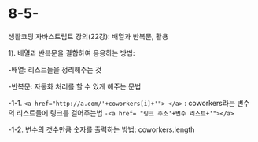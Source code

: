 # 8-5-
생활코딩 자바스트립트 강의(22강): 배열과 반복문, 활용

1). 배열과 반복문을 결합하여 응용하는 방법:

-배열: 리스트들을 정리해주는 것

-반복문: 자동화 처리를 할 수 있게 해주는 문법
  
-1-1. 
```<a href="http://a.com/'+coworkers[i]+'"> </a>``` : coworkers라는 변수의 리스트들에 링크를 걸어주는법
       ```-<a href= "링크 주소'+변수 리스트+'"></a>```
       
-1-2. 변수의 갯수만큼 숫자를 출력하는 방법: coworkers.length